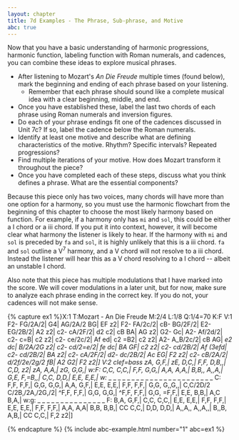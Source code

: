 ```yaml
---
layout: chapter
title: 7d Examples - The Phrase, Sub-phrase, and Motive
abc: true
---
```


Now that you have a basic understanding of harmonic progressions, harmonic function, labeling function with Roman numerals, and cadences, you can combine these ideas to explore musical phrases. 
- After listening to Mozart's *An Die Freude* multiple times (found below), mark the beginning and ending of each phrase based on your listening. 
    - Remember that each phrase should sound like a complete musical idea with a clear beginning, middle, and end.
- Once you have established these, label the last two chords of each phrase using Roman numerals and inversion figures.
- Do each of your phrase endings fit one of the cadences discussed in Unit 7c? If so, label the cadence below the Roman numerals.
- Identify at least one motive and describe what are defining characteristics of the motive. Rhythm? Specific intervals? Repeated progressions?
- Find multiple iterations of your motive. How does Mozart transform it throughout the piece?
- Once you have completed each of these steps, discuss what you think defines a phrase. What are the essential components?

Because this piece only has two voices, many chords will have more than one option for a harmony, so you must use the harmonic flowchart from the beginning of this chapter to choose the most likely harmony based on function. For example, if a harmony only has `mi` and `sol`, this could be either a I chord or a iii chord. If you put it into context, however, it will become clear what harmony the listener is likely to hear. If the harmony with `mi` and `sol` is preceded by `fa` and `sol`, it is highly unlikely that this is a iii chord. `fa` and `sol` outline a V<sup>7</sup> harmony, and a V chord will not resolve to a iii chord. Instead the listener will hear this as a V chord resolving to a I chord -- albeit an unstable I chord.

Also note that this piece has multiple modulations that I have marked into the score. We will cover modulations in a later unit, but for now, make sure to analyze each phrase ending in the correct key. If you do not, your cadences will not make sense.

{% capture ex1 %}X:1
T:Mozart - An Die Freude
M:2/4
L:1/8
Q:1/4=70
K:F
V:1
F2- FG/2A/2| G4| AG/2A/2 BG| EF z2| F2- FA/2c/2| cB- BG/2F/2|
E2- EG/2B/2| A2 z2| c2- cA/2F/2| d2 c2| cB BA| AG z2| G2- Gc|
A2- Af/2d/2| c2- c=B| c2 z2| c2- ce/2c/2| Af ed| c2 =B2| c2 z2|
A2- A_B/2c/2| cB AG| _e2 dc| B/2A/2G z2| c2- cd/2=e/2| fe dc|
BA GF| c2 z2| c2- cd/2B/2| Af (3efd| c2- cd/2B/2| BA z2| c2- cA/2F/2|
d2- dc/2B/2| Ac EG| F2 z2| c2- cB/2A/2| d/2f/2e/2g/2 fB| A2 G2| F2 z2|]
V:2 clef=bass
zA, G,F,| zE, D,C,| F,F, D,B,,| C,D, z2| zA, A,A,| zG, G,G,|
w:F:
C,C, C,C,| F,F, G,G,| A,A, A,A,| B,B,, A,,A,| G,E, F,=B,,| C,C, D,D,| E,E, E,E,|
w:_ _ _ _ _ _ _ _ _ _ _ _ _ _ _ _ _ _ _ _ _ _ _ _ C:
F,F, F,F,| G,G, G,G,| A,A, G,F,| E,E, E,E,| F,F, F,F,| G,G, G,,G,,| C,C/2D/2 C/2B,/2A,/2G,/2|
^F,F, F,F,| G,G, G,G,| ^F,F, F,F,| G,G, =F,F,| E,E, B,B,| A,C B,A,|
w:g: _ _ _ _ _ _ _ _ _ _ _ _ _ _ _ F:
B,A, G,F,| C,C, C,C,| E,E, E,E,| F,F, F,F,| E,E, E,E,| F,F, F,F,| A,A, A,A|
B,B, B,B,| CC C,C,| D,D, D,D,| A,,A,, A,,A,,| B,,B, A,B,| CC C,C,| F,2 z2|]

{% endcapture %}
{% include abc-example.html number="1" abc=ex1 %}